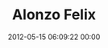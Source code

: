 ---
title: "Alonzo Felix"
date: 2012-05-15 06:09:22 00:00
permalink: /alonzo
twitter: "alonzofelix"
likes: [66,58,100,69,103,111,24,39,134,671,885,919,1246,852,1713,1843,1882,1896,1999,2002]
id: 8
gravatar: "http://www.gravatar.com/avatar/45c70ae222c2fcfc281d058989ac8ee0"
---